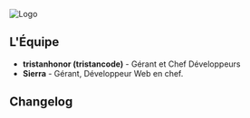 ![Logo](http://vps110888.vps.ovh.ca/noctiscms/noctiscms_banner.png "Logo.")

## L'Équipe
* __tristanhonor (tristancode)__  - Gérant et Chef Développeurs
* __Sierra__  - Gérant, Développeur Web en chef.

## Changelog
